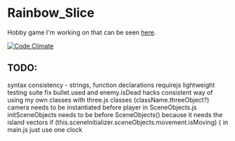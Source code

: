 Rainbow_Slice
=============

Hobby game I'm working on that can be seen [here](http://www.rainbowslice.com).

[![Code Climate](https://codeclimate.com/github/SimonHFrost/Rainbow_Slice.png)](https://codeclimate.com/github/SimonHFrost/Rainbow_Slice)

TODO:
-----

syntax consistency - strings, function declarations
requirejs
lightweight testing suite
fix bullet.used and enemy.isDead hacks
consistent way of using my own classes with three.js classes (className.threeObject?)
camera needs to be instantiated before player in SceneObjects.js
initSceneObjects needs to be before SceneObjects() because it needs the island vectors
if (this.sceneInitializer.sceneObjects.movement.isMoving) { in main.js
just use one clock

